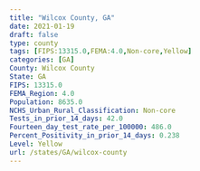 ```yaml
---
title: "Wilcox County, GA"
date: 2021-01-19
draft: false
type: county
tags: [FIPS:13315.0,FEMA:4.0,Non-core,Yellow]
categories: [GA]
County: Wilcox County
State: GA
FIPS: 13315.0
FEMA_Region: 4.0
Population: 8635.0
NCHS_Urban_Rural_Classification: Non-core
Tests_in_prior_14_days: 42.0
Fourteen_day_test_rate_per_100000: 486.0
Percent_Positivity_in_prior_14_days: 0.238
Level: Yellow
url: /states/GA/wilcox-county
---
```



